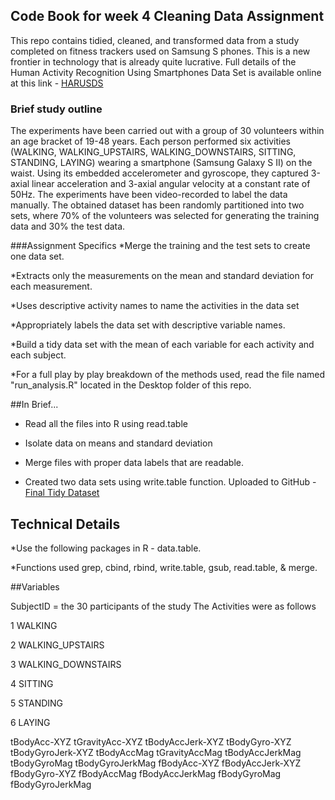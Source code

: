 ## Code Book for week 4 Cleaning Data Assignment
This repo contains tidied, cleaned, and transformed data from a study completed
on fitness trackers used on Samsung S phones. 
This is a new frontier in technology that is already quite lucrative.
Full details of the Human Activity Recognition Using Smartphones Data Set is available online 
at this link - [HARUSDS](http://archive.ics.uci.edu/ml/datasets/Human+Activity+Recognition+Using+Smartphones)

### Brief study outline
The experiments have been carried out with a group of 30 volunteers within an age bracket of 19-48 years. Each person performed six activities (WALKING, WALKING_UPSTAIRS, WALKING_DOWNSTAIRS, SITTING, STANDING, LAYING) wearing a smartphone (Samsung Galaxy S II) on the waist. Using its embedded accelerometer and gyroscope, they captured 3-axial linear acceleration and 3-axial angular velocity at a constant rate of 50Hz. The experiments have been video-recorded to label the data manually. The obtained dataset has been randomly partitioned into two sets, where 70% of the volunteers was selected for generating the training data and 30% the test data. 

###Assignment Specifics
*Merge the training and the test sets to create one data set.

*Extracts only the measurements on the mean and standard deviation for each measurement.

*Uses descriptive activity names to name the activities in the data set

*Appropriately labels the data set with descriptive variable names.

*Build a tidy data set with the mean of each variable for each activity and each subject.

*For a full play by play breakdown of the methods used, read the file named "run_analysis.R" located in the Desktop folder of this repo. 

##In Brief...
* Read all the files into R using read.table

* Isolate data on means and standard deviation

* Merge files with proper data labels that are readable. 

* Created two data sets using write.table function. Uploaded to GitHub - [Final Tidy Dataset](https://github.com/PeterDrennan/GettingData-CleaningData/blob/master/Desktop/final.tidy.data.txt)

## Technical Details

*Use the following packages in R - data.table.

*Functions used grep, cbind, rbind, write.table, gsub, read.table, & merge.

##Variables

SubjectID = the 30 participants of the study
The Activities were as follows

1 WALKING

2 WALKING_UPSTAIRS

3 WALKING_DOWNSTAIRS

4 SITTING

5 STANDING

6 LAYING

tBodyAcc-XYZ tGravityAcc-XYZ tBodyAccJerk-XYZ tBodyGyro-XYZ tBodyGyroJerk-XYZ
tBodyAccMag tGravityAccMag tBodyAccJerkMag tBodyGyroMag tBodyGyroJerkMag
fBodyAcc-XYZ fBodyAccJerk-XYZ fBodyGyro-XYZ fBodyAccMag fBodyAccJerkMag
fBodyGyroMag fBodyGyroJerkMag










